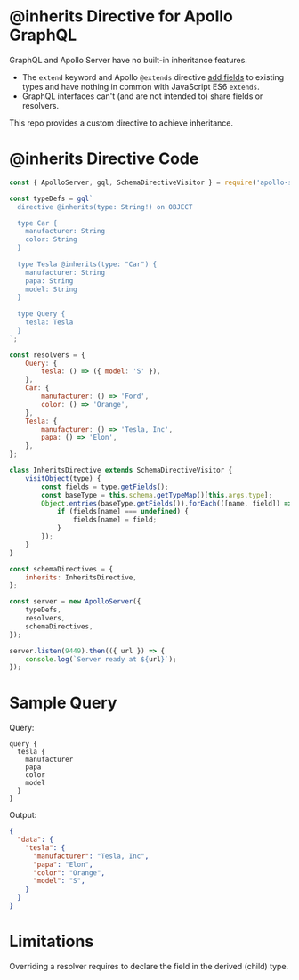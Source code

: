 # @inherits Directive for Apollo GraphQL

GraphQL and Apollo Server have no built-in inheritance features.

- The `extend` keyword and Apollo `@extends` directive [add fields](https://www.apollographql.com/docs/federation/federation-spec/#federation-schema-specification) to existing types and have nothing in common with JavaScript ES6 `extends`.
- GraphQL interfaces can't (and are not intended to) share fields or resolvers.

This repo provides a custom directive to achieve inheritance.

# @inherits Directive Code

```js
const { ApolloServer, gql, SchemaDirectiveVisitor } = require('apollo-server');

const typeDefs = gql`
  directive @inherits(type: String!) on OBJECT

  type Car {
    manufacturer: String
    color: String
  }
  
  type Tesla @inherits(type: "Car") {
    manufacturer: String
    papa: String
    model: String
  }
  
  type Query {
    tesla: Tesla
  }
`;

const resolvers = {
    Query: {
        tesla: () => ({ model: 'S' }),
    },
    Car: {
        manufacturer: () => 'Ford',
        color: () => 'Orange',
    },
    Tesla: {
        manufacturer: () => 'Tesla, Inc',
        papa: () => 'Elon',
    },
};

class InheritsDirective extends SchemaDirectiveVisitor {
    visitObject(type) {
        const fields = type.getFields();
        const baseType = this.schema.getTypeMap()[this.args.type];
        Object.entries(baseType.getFields()).forEach(([name, field]) => {
            if (fields[name] === undefined) {
                fields[name] = field;
            }
        });
    }
}

const schemaDirectives = {
    inherits: InheritsDirective,
};

const server = new ApolloServer({
    typeDefs,
    resolvers,
    schemaDirectives,
});

server.listen(9449).then(({ url }) => {
    console.log(`Server ready at ${url}`);
});
```

# Sample Query

Query:

```gql
query {
  tesla {
    manufacturer
    papa
    color
    model
  }
}
```

Output:

```json
{
  "data": {
    "tesla": {
      "manufacturer": "Tesla, Inc",
      "papa": "Elon",
      "color": "Orange",
      "model": "S",
    }
  }
}
```

# Limitations

Overriding a resolver requires to declare the field in the derived (child) type.

